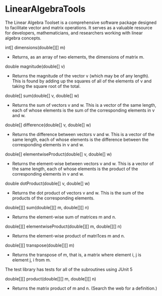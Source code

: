 # LinearAlgebraTools

The Linear Algebra Toolset is a comprehensive software package designed to facilitate vector and matrix operations. 
It serves as a valuable resource for developers, mathematicians, and researchers working with linear algebra concepts. 

int[] dimensions(double[][] m) 

* Returns, as an array of two elements, the dimensions of matrix m.

double magnitude(double[] v) 

* Returns the magnitude of the vector v (which may be of any length). This is found by adding up the squares of all of the elements of v and taking the square root of the total.

double[] sum(double[] v, double[] w) 

* Returns the sum of vectors v and w. This is a vector of the same length, each of whose elements is the sum of the corresponding elements in v and w.

double[] difference(double[] v, double[] w) 

* Returns the difference between vectors v and w. This is a vector of the same length, each of whose elements is the difference between the corresponding elements in v and w.

double[] elementwiseProduct(double[] v, double[] w) 

* Returns the element-wise between vectors v and w. This is a vector of the same length, each of whose elements is the product of the corresponding elements in v and w.

double dotProduct(double[] v, double[] w) 

* Returns the dot product of vectors v and w. This is the sum of the products of the corresponding elements.   

double[][] sum(double[][] m, double[][] n) 

* Returns the element-wise sum of matrices m and n.

double[][] elementwiseProduct(double[][] m, double[][] n) 

* Returns the element-wise product of matri1ces m and n.

double[][] transpose(double[][] m) 

* Returns the transpose of m, that is, a matrix where element i, j is element j, i from m.

The test library has tests for all of the subroutines using JUnit 5

double[][] product(double[][] m, double[][] n) 

* Returns the matrix product of m and n. (Search the web for a definition.)
